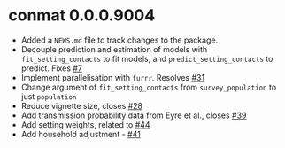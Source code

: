 # conmat 0.0.0.9004

* Added a `NEWS.md` file to track changes to the package.
* Decouple prediction and estimation of models with `fit_setting_contacts` to 
  fit models, and `predict_setting_contacts` to predict. Fixes [#7](https://github.com/njtierney/conmat/issues/7)
* Implement parallelisation with `furrr`. Resolves [#31](https://github.com/njtierney/conmat/issues/31)
* Change argument of `fit_setting_contacts` from `survey_population` to just `population`
* Reduce vignette size, closes [#28](https://github.com/njtierney/conmat/issues/28)
* Add transmission probability data from Eyre et al., closes [#39](https://github.com/njtierney/conmat/issues/39)
* Add setting weights, related to [#44](https://github.com/njtierney/conmat/issues/44)
* Add household adjustment - [#41](https://github.com/njtierney/conmat/issues/41)
